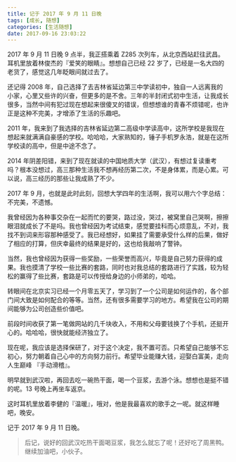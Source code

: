 ```yaml
---
title: 记于 2017 年 9 月 11 日晚
tags: [成长, 随想]
categories: [生活随想]
date: 2017-09-16 23:03:22
---
```


2017 年 9 月 11 日晚 9 点半，我正搭乘着 Z285 次列车，从北京西站赶往武昌。耳机里放着林俊杰的『爱笑的眼睛』。想想自己已经 22 岁了，已经是一名大四的老货了，感觉这几年眨眼间就过去了。

<!-- more -->

还记得 2008 年，自己选择了去吉林省延边第三中学读初中，独自一人远离我的小家，心里又些许的兴奋，但更多的是不舍。三年的半封闭式初中生活，让我成长很多，当然中间有犯过现在想起来很傻叉的错误，但想想谁的青春不烦错呢，也许正是这种不完美，才增添了生活的乐趣吧。

2011 年，我来到了我选择的吉林省延边第二高级中学读高中，这所学校是我现在想起来就满满自豪感的学校。哈哈哈，大家熟知的，锤子手机罗永浩，就是在这所学校读的高中，但是中途不念了。

2014 年阴差阳错，来到了现在就读的中国地质大学（武汉），有想过复读重考吗？根本没想过，高三那种生活我不想再经历第二次，不是身体累，而是心累。可以说，高三经历的那些让我成熟了不少。

2017 年 9 月，也就是此时此刻，回想大学四年的生活啊，我可以用六个字总结：不完美，不遗憾。

我曾经因为各种事交杂在一起而忙的要哭，路过没，哭过，被窝里自己哭啊，擦擦眼泪就成长了不是吗。我也曾经因为考试结束，感觉要挂科而心烦意乱，不对，我找不到词来形容那种感受了。我已经想好，如果挂了需要承受什么样的后果，做好了相应的打算，但庆幸最终的结果是好的，这也给我敲响了警钟。

当然，我也曾经因为获得一些奖励，一些荣誉而高兴，毕竟是自己努力获得的成果。我也摸清了学校一些比赛的套路，同时也对我总结的套路进行了实践，较为轻松的赢得了些比赛，套路是可以传授给身边的小师弟的，哈哈。

转眼间在北京实习已经一个月零五天了，学习到了一个公司是如何运作的，各个部门间大致是如何配合的等等。当然，还有很多需要学习的地方。希望我在公司的期间能够为公司创造些价值吧。

前段时间收获了第一笔做网站的几千块收入，不用和父母要钱换了个手机，还挺开心的。哈哈哈，很快就能经济独立了。

现在呢，我应该是选择保研了，对于这个决定，我不置可否。只希望自己能够不忘初心，努力朝着自己心中的方向努力前行。希望毕业能赚大钱，迎娶白富美，走向人生巅峰 『手动滑稽』。

明早就到武汉啦，再回去吃一碗热干面，喝一个豆浆，去游个泳。想想也是挺不错的呢。13 号晚上再坐车返京。

这时耳机里放着李健的『温暖』，哦对，他是我最喜欢的歌手之一呢。就这样睡吧，晚安。

记于 2017 年 9 月 11 日晚。

> 后记，说好的回武汉吃热干面喝豆浆，我怎么就忘了呢！还好吃了周黑鸭。继续加油吧，小伙子。
